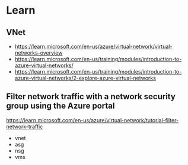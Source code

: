 # Learn

## VNet
- https://learn.microsoft.com/en-us/azure/virtual-network/virtual-networks-overview
- https://learn.microsoft.com/en-us/training/modules/introduction-to-azure-virtual-networks/
- https://learn.microsoft.com/en-us/training/modules/introduction-to-azure-virtual-networks/2-explore-azure-virtual-networks

## Filter network traffic with a network security group using the Azure portal
https://learn.microsoft.com/en-us/azure/virtual-network/tutorial-filter-network-traffic
- vnet
- asg
- nsg
- vms
